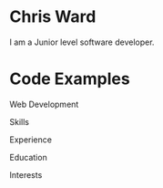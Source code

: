 # Chris Ward

I am a Junior level software developer.

# Code Examples

Web Development

Skills

Experience

Education

Interests


